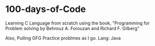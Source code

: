 # 100-days-of-Code
Learning C Language from scratch using the book, "Programming for Problem solving by Behrouz A. Forouzan and Richard F. Gilberg"

Also, Pulling GFG Practice problmes as I go. Lang: Java
